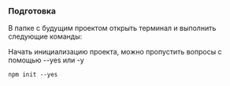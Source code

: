 ### Подготовка
В папке с будущим проектом открыть терминал и выполнить следующие команды:  

Начать инициализацию проекта, можно пропустить вопросы с помощью --yes или -y
```
npm init --yes
```
